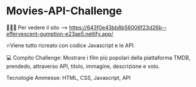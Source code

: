 # Movies-API-Challenge

👩🏻‍💻 Per vedere il sito --> https://643f0e43bb8b56006f23d26b--effervescent-gumption-e23ae5.netlify.app/

🔥Viene tutto ricreato con codice Javascript e le API.

💻 Compito Challenge: Mostrare i film più popolari della piattaforma TMDB, prendedo, attraverso API, titolo, immagine, descrizione e voto.

Tecnologie Ammesse: HTML, CSS, Javascript, API
